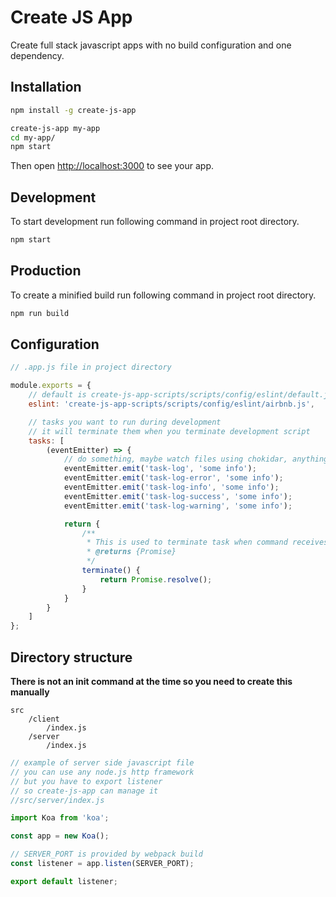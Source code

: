 # Create JS App

Create full stack javascript apps with no build configuration and one dependency.

## Installation

```sh
npm install -g create-js-app

create-js-app my-app
cd my-app/
npm start
```

Then open [http://localhost:3000](http://localhost:3000) to see your app.

## Development

To start development run following command in project root directory.

```sh
npm start
```

## Production

To create a minified build run following command in project root directory.

```sh
npm run build
```

## Configuration

```js
// .app.js file in project directory

module.exports = {
    // default is create-js-app-scripts/scripts/config/eslint/default.js
    eslint: 'create-js-app-scripts/scripts/config/eslint/airbnb.js',

    // tasks you want to run during development
    // it will terminate them when you terminate development script
    tasks: [
        (eventEmitter) => {
            // do something, maybe watch files using chokidar, anything
            eventEmitter.emit('task-log', 'some info');
            eventEmitter.emit('task-log-error', 'some info');
            eventEmitter.emit('task-log-info', 'some info');
            eventEmitter.emit('task-log-success', 'some info');
            eventEmitter.emit('task-log-warning', 'some info');

            return {
                /**
                 * This is used to terminate task when command receives SIGTERM
                 * @returns {Promise}
                 */
                terminate() {
                    return Promise.resolve();
                }
            }
        }
    ]
};
```

## Directory structure
**There is not an init command at the time so you need to create this manually**

```
src
    /client
        /index.js
    /server
        /index.js
```

```js
// example of server side javascript file
// you can use any node.js http framework
// but you have to export listener
// so create-js-app can manage it
//src/server/index.js

import Koa from 'koa';

const app = new Koa();

// SERVER_PORT is provided by webpack build
const listener = app.listen(SERVER_PORT);

export default listener;

```
